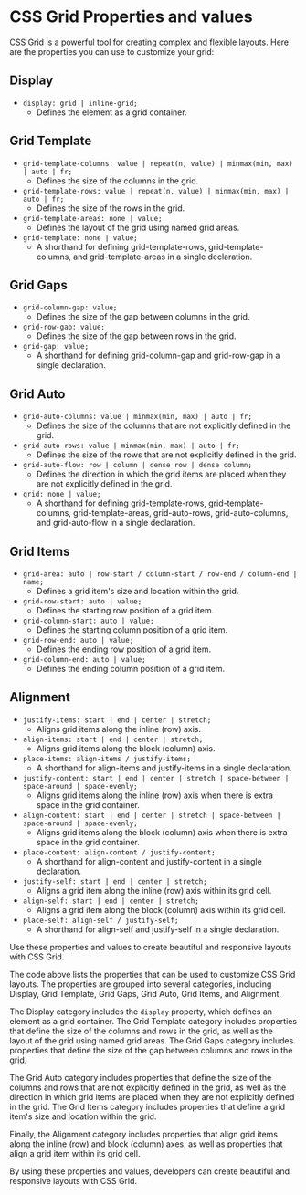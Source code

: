 # CSS Grid Properties and values

CSS Grid is a powerful tool for creating complex and flexible layouts. Here are the properties you can use to customize your grid:

## Display

- `display: grid | inline-grid;`
    - Defines the element as a grid container.

## Grid Template

- `grid-template-columns: value | repeat(n, value) | minmax(min, max) | auto | fr;`
    - Defines the size of the columns in the grid.
- `grid-template-rows: value | repeat(n, value) | minmax(min, max) | auto | fr;`
    - Defines the size of the rows in the grid.
- `grid-template-areas: none | value;`
    - Defines the layout of the grid using named grid areas.
- `grid-template: none | value;`
    - A shorthand for defining grid-template-rows, grid-template-columns, and grid-template-areas in a single declaration.

## Grid Gaps

- `grid-column-gap: value;`
    - Defines the size of the gap between columns in the grid.
- `grid-row-gap: value;`
    - Defines the size of the gap between rows in the grid.
- `grid-gap: value;`
    - A shorthand for defining grid-column-gap and grid-row-gap in a single declaration.

## Grid Auto

- `grid-auto-columns: value | minmax(min, max) | auto | fr;`
    - Defines the size of the columns that are not explicitly defined in the grid.
- `grid-auto-rows: value | minmax(min, max) | auto | fr;`
    - Defines the size of the rows that are not explicitly defined in the grid.
- `grid-auto-flow: row | column | dense row | dense column;`
    - Defines the direction in which the grid items are placed when they are not explicitly defined in the grid.
- `grid: none | value;`
    - A shorthand for defining grid-template-rows, grid-template-columns, grid-template-areas, grid-auto-rows, grid-auto-columns, and grid-auto-flow in a single declaration.

## Grid Items

- `grid-area: auto | row-start / column-start / row-end / column-end | name;`
    - Defines a grid item's size and location within the grid.
- `grid-row-start: auto | value;`
    - Defines the starting row position of a grid item.
- `grid-column-start: auto | value;`
    - Defines the starting column position of a grid item.
- `grid-row-end: auto | value;`
    - Defines the ending row position of a grid item.
- `grid-column-end: auto | value;`
    - Defines the ending column position of a grid item.

## Alignment

- `justify-items: start | end | center | stretch;`
    - Aligns grid items along the inline (row) axis.
- `align-items: start | end | center | stretch;`
    - Aligns grid items along the block (column) axis.
- `place-items: align-items / justify-items;`
    - A shorthand for align-items and justify-items in a single declaration.
- `justify-content: start | end | center | stretch | space-between | space-around | space-evenly;`
    - Aligns grid items along the inline (row) axis when there is extra space in the grid container.
- `align-content: start | end | center | stretch | space-between | space-around | space-evenly;`
    - Aligns grid items along the block (column) axis when there is extra space in the grid container.
- `place-content: align-content / justify-content;`
    - A shorthand for align-content and justify-content in a single declaration.
- `justify-self: start | end | center | stretch;`
    - Aligns a grid item along the inline (row) axis within its grid cell.
- `align-self: start | end | center | stretch;`
    - Aligns a grid item along the block (column) axis within its grid cell.
- `place-self: align-self / justify-self;`
    - A shorthand for align-self and justify-self in a single declaration.

Use these properties and values to create beautiful and responsive layouts with CSS Grid.

The code above lists the properties that can be used to customize CSS Grid layouts. The properties are grouped into several categories, including Display, Grid Template, Grid Gaps, Grid Auto, Grid Items, and Alignment.

The Display category includes the `display` property, which defines an element as a grid container. The Grid Template category includes properties that define the size of the columns and rows in the grid, as well as the layout of the grid using named grid areas. The Grid Gaps category includes properties that define the size of the gap between columns and rows in the grid.

The Grid Auto category includes properties that define the size of the columns and rows that are not explicitly defined in the grid, as well as the direction in which grid items are placed when they are not explicitly defined in the grid. The Grid Items category includes properties that define a grid item's size and location within the grid.

Finally, the Alignment category includes properties that align grid items along the inline (row) and block (column) axes, as well as properties that align a grid item within its grid cell.

By using these properties and values, developers can create beautiful and responsive layouts with CSS Grid.
